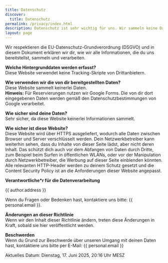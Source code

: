 ```yaml
---
title: Datenschutz
discover:
  title: Datenschutz
permalink: /privacy/index.html
description: Datenschutz ist sehr wichtig für uns. Wir sammeln keine Daten außer denjenigen, die ihr ins Reservierungsformular eintragt.
layout: page
---
```


Wir respektieren die EU-Datenschutz-Grundverordnung (DSGVO) und in diesem Dokument erklären wir dir, wie wir alle Informationen, die du uns bereitstellst, sammeln und verarbeiten.

**Welche Hintergrunddaten werden erfasst?**  
Diese Website verwendet keine Tracking-Skripte von Drittanbietern.

**Wie verwenden wir die von dir bereitgestellten Daten?**  
Diese Website sammelt keinerlei Daten.  
**Hinweis:** Für Reservierungen nutzen wir Google Forms. Die von dir dort eingegebenen Daten werden gemäß den Datenschutzbestimmungen von Google verarbeitet.

**Wie sicher sind deine Daten?**  
Sehr sicher, da diese Website keinerlei Informationen sammelt.

**Wie sicher ist diese Website?**  
Diese Website wird über HTTPS ausgeliefert, wodurch alle Daten zwischen Browser und Server verschlüsselt werden. Dein Netzwerkbetreiber kann weiterhin sehen, dass du Inhalte von dieser Seite lädst, aber nicht deren Inhalt. Das schützt dich auch vor dem Abfangen von Daten durch Dritte, zum Beispiel beim Surfen in öffentlichen WLANs, oder vor der Manipulation durch Netzwerkbetreiber, die Werbung auf dieser Seite einblenden könnten. Alle relevanten HTTP-Header werden zu deinem Schutz gesetzt und die Content Security Policy ist an die Anforderungen dieser Website angepasst.

**Verantwortliche*r für die Datenverarbeitung**

{{ author.address }}

Wenn du Fragen oder Bedenken hast, kontaktiere uns bitte: {{ personal.email }}.

**Änderungen an dieser Richtlinie**  
Wenn wir den Inhalt dieser Richtlinie ändern, treten diese Änderungen in Kraft, sobald sie hier veröffentlicht werden.

**Beschwerden**  
Wenn du Grund zur Beschwerde über unseren Umgang mit deinen Daten hast, kontaktiere uns bitte per E-Mail: {{ personal.email }}

Aktuelles Datum: Dienstag, 17. Juni 2025, 20:16 Uhr MESZ
